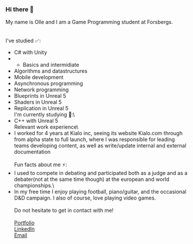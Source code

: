 ### Hi there 👋
My name is Olle and I am a Game Programming student at Forsbergs.\
\
\
I've studied ✅:
- C# with Unity
-    * Basics and intermidiate
- Algorithms and datastructures
- Mobile development
- Asynchronous programming
- Network programming
- Blueprints in Unreal 5
- Shaders in Unreal 5
- Replication in Unreal 5
\
I'm currently studying 📘:\
- C++ with Unreal 5
\
Relevant work experience\
- I worked for 4 years at Kialo inc, seeing its website Kialo.com through from alpha state to full launch, where I was responsible for leading teams developing content, as well as write/update internal and external documentation\
\
Fun facts about me ⚡:
- I used to compete in debating and participated both as a judge and as a debater(not at the same time though) at the european and world championships.\
- In my free time I enjoy playing football, piano/guitar, and the occasional D&D campaign. I also of course, love playing video games.\
\
Do not hesitate to get in contact with me!\
\
<a href="https://ollereberg.wixsite.com/ollereberg/" target="_blank">Portfolio</a>\
<a href="https://www.linkedin.com/in/olle-reberg/" target="_blank">LinkedIn</a>\
<a href="ollereberg@hotmail.com/" target="_blank">Email</a>
<!--
**OlleReberg/OlleReberg** is a ✨ _special_ ✨ repository because its `README.md` (this file) appears on your GitHub profile.
-->
